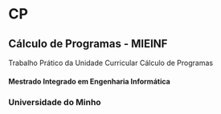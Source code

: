 # CP

## Cálculo de Programas - MIEINF

Trabalho Prático da Unidade Curricular Cálculo de Programas

#### Mestrado Integrado em Engenharia Informática

### Universidade do Minho
